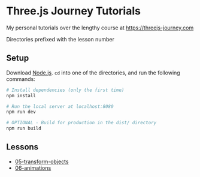 Three.js Journey Tutorials
===

My personal tutorials over the lengthy course at https://threejs-journey.com

Directories prefixed with the lesson number

## Setup
Download [Node.js](https://nodejs.org/en/download/).
`cd` into one of the directories, and run the following commands:

``` bash
# Install dependencies (only the first time)
npm install

# Run the local server at localhost:8080
npm run dev

# OPTIONAL - Build for production in the dist/ directory
npm run build
```

## Lessons
* [05-transform-objects](https://alkrauss48.github.io/threejs-journey/05-transform-objects/dist/)
* [06-animations](https://alkrauss48.github.io/threejs-journey/06-animations/dist/)

